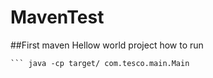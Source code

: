 # MavenTest
##First maven Hellow world project
how to run 
``` mvn clean install 
``` java -cp target/ com.tesco.main.Main
